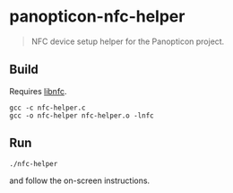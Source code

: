 # panopticon-nfc-helper
> NFC device setup helper for the Panopticon project.

## Build

Requires [libnfc](https://github.com/nfc-tools/libnfc).

```
gcc -c nfc-helper.c
gcc -o nfc-helper nfc-helper.o -lnfc
```

## Run

```
./nfc-helper
```

and follow the on-screen instructions.
